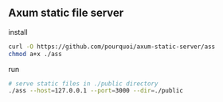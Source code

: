 Axum static file server
---

install
```bash
curl -O https://github.com/pourquoi/axum-static-server/ass
chmod a+x ./ass
```

run
```bash
# serve static files in ./public directory
./ass --host=127.0.0.1 --port=3000 --dir=./public
```
